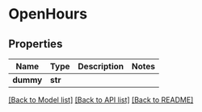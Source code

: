 # OpenHours

## Properties
Name | Type | Description | Notes
------------ | ------------- | ------------- | -------------
**dummy** | **str** |  | 

[[Back to Model list]](../README.md#documentation-for-models) [[Back to API list]](../README.md#documentation-for-api-endpoints) [[Back to README]](../README.md)


